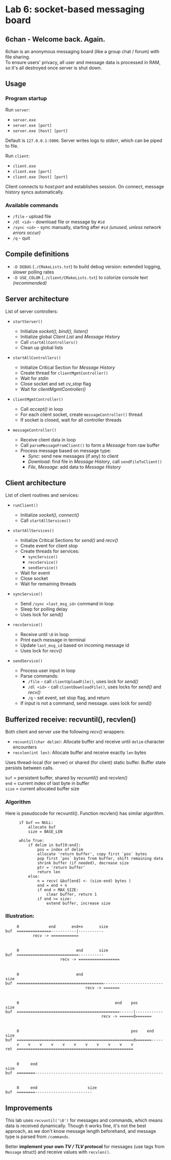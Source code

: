 # Lab 6: socket-based messaging board

## 6chan - Welcome back. Again.

6chan is an anonymous messaging board (like a group chat / forum) with file sharing. \
To ensure users' privacy, all user and message data is processed in RAM, so it's all destroyed once server is shut down.

## Usage

### Program startup

Run `server`:
* `server.exe` 
* `server.exe [port]` 
* `server.exe [host] [port]`

Default is `127.0.0.1:5000`. Server writes logs to _stderr_, which can be piped to file.

Run `client`:
* `client.exe`
* `client.exe [port]`
* `client.exe [host] [port]`

Client connects to _host:port_ and establishes session. On connect, message history syncs automatically. 

### Available commands

* `/file` - upload file
* `/dl <id>` - download file or message by `#id`
* `/sync <id>` - sync manually, starting after `#id` _(unused, unless network errors occur)_
* `/q` - quit

## Compile definitions

* `-D DEBUG` (`./CMakeLists.txt`) to build debug version: extended logging, slower polling rates
* `-D USE_COLOR` (`./client/CMakeLists.txt`) to colorize console text _(recommended)_

## Server architecture

List of server controllers:
* `startServer()`
  - Initialize _socket(), bind(), listen()_
  - Initialize global _Client List_ and _Message History_
  - Call `startAllControllers()`
  - Clean up global lists
  

* `startAllControllers()`
  - Initialize Critical Section for _Message History_
  - Create thread for `clientMgmtController()`
  - Wait for _stdin_
  - Close socket and set _cv_stop_ flag
  - Wait for _clientMgmtController()_


* `clientMgmtController()`
  - Call _accept()_ in loop
  - For each client socket, create `messageController()` thread
  - If socket is closed, wait for all controller threads
  

* `messageController()`
  - Receive client data in loop
  - Call `parseMessageFromClient()` to form a _Message_ from raw buffer
  - Process message based on message type:
    * _Sync_: send new messages (if any) to client
    * _Download_: find file in _Message History_, call `sendFileToClient()` 
    * _File_, _Message_: add data to _Message History_

## Client architecture

List of client routines and services:

* `runClient()`
  - Initialize _socket(), connect()_
  - Call `startAllServices()`


* `startAllServices()`
  - Initialize Critical Sections for _send()_ and _recv()_
  - Create event for client stop
  - Create threads for services:
    * `syncService()`
    * `recvService()`
    * `sendService()`
  - Wait for event
  - Close socket
  - Wait for remaining threads


* `syncService()`
  - Send `/sync <last_msg_id>` command in loop
  - Sleep for polling delay
  - Uses lock for _send()_


* `recvService()`
  - Receive until `\0` in loop
  - Print each message in terminal
  - Update `last_msg_id` based on incoming message id
  - Uses lock for _recv()_


* `sendService()`
  - Process user input in loop
  - Parse commands:
    * `/file` - call `clientUploadFile()`, uses lock for _send()_
    * `/dl <id>` - call `clientDownloadFile()`, uses locks for _send()_ and _recv()_
    * `/q` - set event, set stop flag, and return
  - If input is not a command, send message. uses lock for _send()_


## Bufferized receive: recvuntil(), recvlen()

Both client and server use the following _recv()_ wrappers:
* `recvuntil(char delim)`: Allocate buffer and receive until `delim` character encounters
* `recvlen(int len)`:  Allocate buffer and receive exactly `len` bytes

Uses thread-local (for server) or shared (for client) static buffer.
Buffer state persists between calls.

`buf` = persistent buffer, shared by _recvuntil()_ and _recvlen()_\
`end` = current index of last byte in buffer \
`size` = current allocated buffer size

### Algorithm
Here is pseudocode for recvuntil(). Function recvlen() has similar algorithm.
```
      if buf == NULL:
          allocate buf
          size = BASE_LEN

      while True:
          if delim in buf[0:end]:
              pos = index of delim
              allocate 'return buffer', copy first `pos` bytes
              pop first `pos` bytes from buffer, shift remaining data
              shrink buffer (if needed), decrease size
              ptr = 'return buffer'
              return len
          else:
              n = recv( &buf[end] <- (size-end) bytes )
              end = end + n
              if end > MAX_SIZE:
                  clear buffer, return 1
              if end >= size:
                  extend buffer, increase size
```

### Illustration:

```
     0             end       end+n       size          
buf  ===============-----------|-----------
            recv -> ============
```
######
```
     0                         end       size          
buf  ===========================-----------
                        recv -> ==================
```
######
```
     0                         end                                 size
buf  ======================================--------------------------
                                   recv -> =======
```
######
```
     0                                          end    pos         size
buf  =============================================------|------------
                                          recv -> ======d=======
```
######
```
     0                                                 pos    end  size
buf  ===================================================d=======-----
     v    v    v    v    v    v    v    v    v    v    v
ret  ===================================================
```
######
```
     0     end                                                     size
buf  ========--------------------------------------------------------
```
######
```
     0     end                      size
buf  ========-------------------------
```

## Improvements

This lab uses `recvuntil('\0')` for messages and commands, which means data is received dynamically. Though it works fine, it's not the best approach, as we don't know message length beforehand, and message type is parsed from `/commands`.

Better **implement your own _TV / TLV_ protocol** for messages (use tags from `Message` struct) and receive values with `recvlen()`.